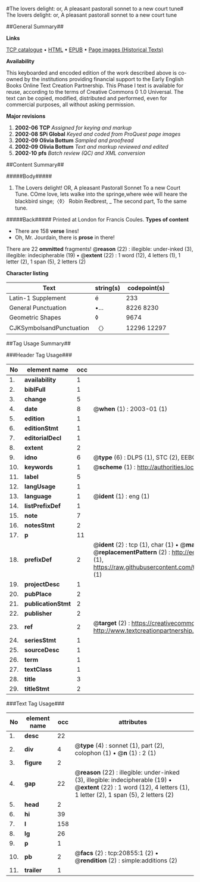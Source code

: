 #The lovers delight: or, A pleasant pastorall sonnet to a new court tune#
The lovers delight: or, A pleasant pastorall sonnet to a new court tune

##General Summary##

**Links**

[TCP catalogue](http://www.ota.ox.ac.uk/tcp/)  • 
[HTML](http://tei.it.ox.ac.uk/tcp/Texts-HTML/free/A06/A06393.html)  • 
[EPUB](http://tei.it.ox.ac.uk/tcp/Texts-EPUB/free/A06/A06393.epub) • 
[Page images (Historical Texts)](https://data.historicaltexts.jisc.ac.uk/view?pubId=eebo-99855365e&pageId=eebo-99855365e-20855-1)

**Availability**

This keyboarded and encoded edition of the
	       work described above is co-owned by the institutions
	       providing financial support to the Early English Books
	       Online Text Creation Partnership. This Phase I text is
	       available for reuse, according to the terms of Creative
	       Commons 0 1.0 Universal. The text can be copied,
	       modified, distributed and performed, even for
	       commercial purposes, all without asking permission.

**Major revisions**

1. __2002-06__ __TCP__ *Assigned for keying and markup*
1. __2002-08__ __SPi Global__ *Keyed and coded from ProQuest page images*
1. __2002-09__ __Olivia Bottum__ *Sampled and proofread*
1. __2002-09__ __Olivia Bottum__ *Text and markup reviewed and edited*
1. __2002-10__ __pfs__ *Batch review (QC) and XML conversion*

##Content Summary##

#####Body#####

1. The Lovers delight! OR, A pleasant Pastorall Sonnet To a new Court Tune.
COme love, lets walke into the springe,where wée will heare the blackbird singe;〈◊〉 Robin Redbrest, 
    _ The second part, To the same tune.

#####Back#####
Printed at London for Francis Coules.
**Types of content**

  * There are 158 **verse** lines!
  * Oh, Mr. Jourdain, there is **prose** in there!

There are 22 **ommitted** fragments! 
 @__reason__ (22) : illegible: under-inked (3), illegible: indecipherable (19)  •  @__extent__ (22) : 1 word (12), 4 letters (1), 1 letter (2), 1 span (5), 2 letters (2)

**Character listing**


|Text|string(s)|codepoint(s)|
|---|---|---|
|Latin-1 Supplement|é|233|
|General Punctuation|•…|8226 8230|
|Geometric Shapes|◊|9674|
|CJKSymbolsandPunctuation|〈〉|12296 12297|

##Tag Usage Summary##

###Header Tag Usage###

|No|element name|occ|attributes|
|---|---|---|---|
|1.|__availability__|1||
|2.|__biblFull__|1||
|3.|__change__|5||
|4.|__date__|8| @__when__ (1) : 2003-01 (1)|
|5.|__edition__|1||
|6.|__editionStmt__|1||
|7.|__editorialDecl__|1||
|8.|__extent__|2||
|9.|__idno__|6| @__type__ (6) : DLPS (1), STC (2), EEBO-CITATION (1), PROQUEST (1), VID (1)|
|10.|__keywords__|1| @__scheme__ (1) : http://authorities.loc.gov/ (1)|
|11.|__label__|5||
|12.|__langUsage__|1||
|13.|__language__|1| @__ident__ (1) : eng (1)|
|14.|__listPrefixDef__|1||
|15.|__note__|7||
|16.|__notesStmt__|2||
|17.|__p__|11||
|18.|__prefixDef__|2| @__ident__ (2) : tcp (1), char (1)  •  @__matchPattern__ (2) : ([0-9\-]+):([0-9IVX]+) (1), (.+) (1)  •  @__replacementPattern__ (2) : http://eebo.chadwyck.com/downloadtiff?vid=$1&page=$2 (1), https://raw.githubusercontent.com/textcreationpartnership/Texts/master/tcpchars.xml#$1 (1)|
|19.|__projectDesc__|1||
|20.|__pubPlace__|2||
|21.|__publicationStmt__|2||
|22.|__publisher__|2||
|23.|__ref__|2| @__target__ (2) : https://creativecommons.org/publicdomain/zero/1.0/ (1), http://www.textcreationpartnership.org/docs/. (1)|
|24.|__seriesStmt__|1||
|25.|__sourceDesc__|1||
|26.|__term__|1||
|27.|__textClass__|1||
|28.|__title__|3||
|29.|__titleStmt__|2||


###Text Tag Usage###

|No|element name|occ|attributes|
|---|---|---|---|
|1.|__desc__|22||
|2.|__div__|4| @__type__ (4) : sonnet (1), part (2), colophon (1)  •  @__n__ (1) : 2 (1)|
|3.|__figure__|2||
|4.|__gap__|22| @__reason__ (22) : illegible: under-inked (3), illegible: indecipherable (19)  •  @__extent__ (22) : 1 word (12), 4 letters (1), 1 letter (2), 1 span (5), 2 letters (2)|
|5.|__head__|2||
|6.|__hi__|39||
|7.|__l__|158||
|8.|__lg__|26||
|9.|__p__|1||
|10.|__pb__|2| @__facs__ (2) : tcp:20855:1 (2)  •  @__rendition__ (2) : simple:additions (2)|
|11.|__trailer__|1||

